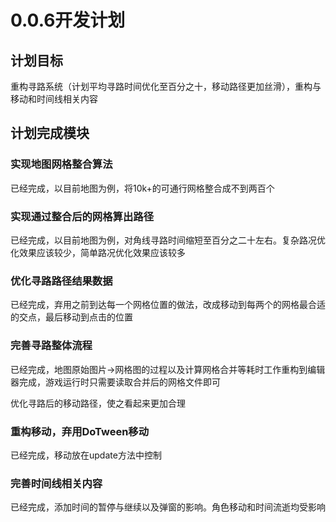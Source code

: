 ﻿# 0.0.6开发计划

## 计划目标

重构寻路系统（计划平均寻路时间优化至百分之十，移动路径更加丝滑），重构与移动和时间线相关内容

## 计划完成模块

### 实现地图网格整合算法

已经完成，以目前地图为例，将10k+的可通行网格整合成不到两百个

### 实现通过整合后的网格算出路径

已经完成，以目前地图为例，对角线寻路时间缩短至百分之二十左右。复杂路况优化效果应该较少，简单路况优化效果应该较多

### 优化寻路路径结果数据

已经完成，弃用之前到达每一个网格位置的做法，改成移动到每两个的网格最合适的交点，最后移动到点击的位置

### 完善寻路整体流程

已经完成，地图原始图片->网格图的过程以及计算网格合并等耗时工作重构到编辑器完成，游戏运行时只需要读取合并后的网格文件即可

优化寻路后的移动路径，使之看起来更加合理

### 重构移动，弃用DoTween移动

已经完成，移动放在update方法中控制

### 完善时间线相关内容
已经完成，添加时间的暂停与继续以及弹窗的影响。角色移动和时间流逝均受影响